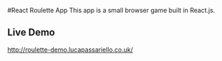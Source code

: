 #React Roulette App
This app is a small browser game built in React.js.
## Live Demo
http://roulette-demo.lucapassariello.co.uk/

